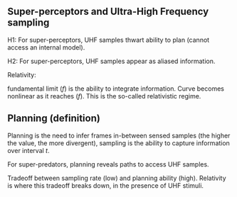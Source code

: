 ## Super-perceptors and Ultra-High Frequency sampling

H1: For super-perceptors, UHF samples thwart ability to plan (cannot access an internal model).

H2: For super-perceptors, UHF samples appear as aliased information.

Relativity:

fundamental limit (_f_) is the ability to integrate information. Curve becomes nonlinear as it reaches (_f_). This is the so-called relativistic regime.

## Planning (definition)

Planning is the need to infer frames in-between sensed samples (the higher the value, the more divergent), sampling is the ability to capture information over interval _t_.

For super-predators, planning reveals paths to access UHF samples.

Tradeoff between sampling rate (low) and planning ability (high). Relativity is where this tradeoff breaks down, in the presence of UHF stimuli.
